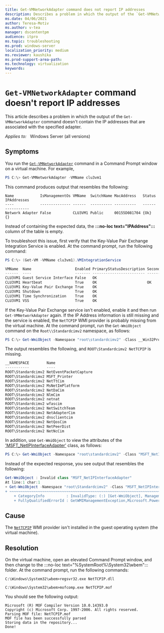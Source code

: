 ```yaml
---
title: Get-VMNetworkAdapter command does not report IP addresses
description: Describes a problem in which the output of the `Get-VMNetworkAdapter` command doesn't contain the IP addresses that are associated with the specified adapter.
ms.date: 04/06/2021
author: Teresa-Motiv
ms.author: v-tea
manager: dscontentpm
audience: itpro
ms.topic: troubleshooting
ms.prod: windows-server
localization_priority: medium
ms.reviewer: kaushika
ms.prod-support-area-path: 
ms.technology: virtualization
keywords: 
---
```


# `Get-VMNetworkAdapter` command doesn't report IP addresses

This article describes a problem in which the output of the `Get-VMNetworkAdapter` command doesn't contain the IP addresses that are associated with the specified adapter.

_Applies to:_ &nbsp; Windows Server (all versions)

## Symptoms

You run the [`Get-VMNetworkAdapter`](/powershell/module/hyper-v/get-vmnetworkadapter?view=windowsserver2019-ps) command in a Command Prompt window on a virtual machine. For example,

```powershell
PS C:\> Get-VMNetworkAdapter -VMName clu3vm1
```

This command produces output that resembles the following:

```console
Name            IsManagementOs VMName  SwitchName MacAddress   Status IPAddresses
----            -------------- ------  ---------- ----------   ------ -----------
Network Adapter False          CLU3VM1 Public     00155D081704 {Ok}   {}
```

Instead of containing the expected data, the **:::no-loc text="IPAddress":::** column of the table is empty.

To troubleshoot this issue, first verify that the Key-Value Pair Exchange Integration Service is enabled. At the command prompt, run the following command:

```powershell
PS C:\> (Get-VM -VMName clu3vm1).VMIntegrationService
```

```powershell
VMName  Name                    Enabled PrimaryStatusDescription SecondaryStatusDescription
------  ----                    ------- ------------------------ --------------------------
CLU3VM1 Guest Service Interface False   OK
CLU3VM1 Heartbeat               True    OK                       OK
CLU3VM1 Key-Value Pair Exchange True    OK
CLU3VM1 Shutdown                True    OK
CLU3VM1 Time Synchronization    True    OK
CLU3VM1 VSS                     True    OK
```

If the Key-Value Pair Exchange service isn't enabled, enable it and then run `Get-VMNetworkAdapter` again. If the IP Address information is still missing and the service is enabled, the `NetTCPIP` WMI provider is probably missing from the virtual machine. At the command prompt, run the `Get-WmiObject` command on the `Root\\Standardcimv2` namespace, as follows:

```powershell
PS C:\> Get-WmiObject -Namespace "root\standardcimv2" -Class __Win32Provider | select __NAMESPACE, Name
```

The output resembles the following, and `ROOT\Standardcimv2 NetTCPIP` is missing.

```powershell
__NAMESPACE        Name
-----------        ----
ROOT\Standardcimv2 NetEventPacketCapture
ROOT\Standardcimv2 MSFT_Printer
ROOT\Standardcimv2 NetTtCim
ROOT\Standardcimv2 MsNetImPlatform
ROOT\Standardcimv2 NetDaCim
ROOT\Standardcimv2 NlmCim
ROOT\Standardcimv2 netnat
ROOT\Standardcimv2 wfascim
ROOT\Standardcimv2 NetSwitchTeam
ROOT\Standardcimv2 NetAdapterCim
ROOT\Standardcimv2 dnsclientcim
ROOT\Standardcimv2 NetQosCim
ROOT\Standardcimv2 NetPeerDist
ROOT\Standardcimv2 NetNcCim 
```

In addition, use `Get-WmiObject` to view the attributes of the ['MSFT_NetIPInterfaceAdapter'](/previous-versions/windows/desktop/nettcpipprov/msft-netipinterfaceadapter) class, as follows:

```powershell
PS C:\> Get-WmiObject -Namespace "root\standardcimv2" -Class "MSFT_NetIPInterfaceAdapter"
```

Instead of the expected response, you see output that resembles the following:

```powershell
Get-WmiObject : Invalid class "MSFT_NetIPInterfaceAdapter"
At line:1 char:1
+ Get-WmiObject -Namespace "root\Standardcimv2" -Class "MSFT_NetIPInter ...
+ ~~~~~~~~~~~~~~~~~~~~~~~~~~~~~~~~~~~~~~~~~~~~~~~~~~~~~~~~~~~~~~~~~~~~~
    + CategoryInfo          : InvalidType: (:) [Get-WmiObject], ManagementException
    + FullyQualifiedErrorId : GetWMIManagementException,Microsoft.PowerShell.Commands.GetWmiObjectCommand
```

## Cause

The [`NetTCPIP`](https://docs.microsoft.com/powershell/module/nettcpip/?view=windowsserver2019-ps) WMI provider isn't installed in the guest operating system (the virtual machine).

## Resolution

On the virtual machine, open an elevated Command Prompt window, and then change to the :::no-loc text="%SystemRoot%\System32\wbem"::: folder. At the command prompt, run the following commands:

```console
C:\Windows\System32\wbem>regsvr32.exe NetTCPIP.dll

C:\Windows\System32\wbem>mofcomp.exe NetTCPIP.mof
```

You should see the following output:

```console
Microsoft (R) MOF Compiler Version 10.0.14393.0
Copyright (c) Microsoft Corp. 1997-2006. All rights reserved.
Parsing MOF file: NetTCPIP.mof
MOF file has been successfully parsed
Storing data in the repository...
Done!
```
